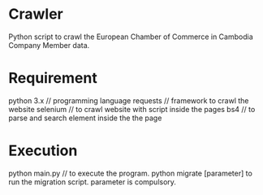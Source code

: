 # Crawler
Python script to crawl the European Chamber of Commerce in Cambodia Company Member data.

# Requirement
python 3.x // programming language
requests // framework to crawl the website
selenium // to crawl website with script inside the pages
bs4 // to parse and search element inside the the page

# Execution
python main.py // to execute the program.
python migrate [parameter] to run the migration script. parameter is compulsory.
